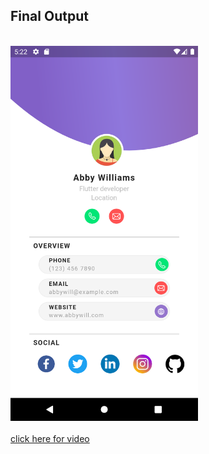 ## Final Output
<br>
<img src="screenshots/Screenshot_1616327553.png" width="300" height=auto>
<br>
<br>
<a href="https://youtu.be/wfiQbEdNLQU"> click here for video</a>
